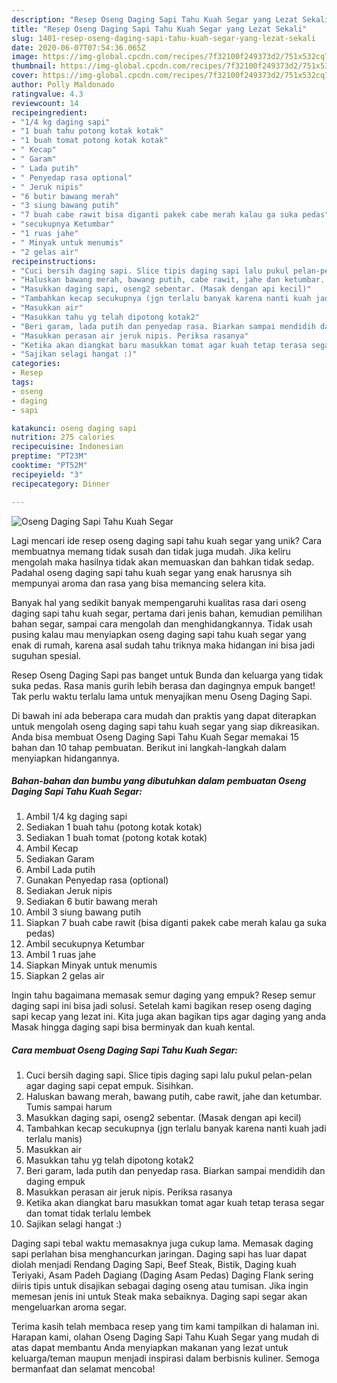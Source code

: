 ```yaml
---
description: "Resep Oseng Daging Sapi Tahu Kuah Segar yang Lezat Sekali"
title: "Resep Oseng Daging Sapi Tahu Kuah Segar yang Lezat Sekali"
slug: 1401-resep-oseng-daging-sapi-tahu-kuah-segar-yang-lezat-sekali
date: 2020-06-07T07:54:36.065Z
image: https://img-global.cpcdn.com/recipes/7f32100f249373d2/751x532cq70/oseng-daging-sapi-tahu-kuah-segar-foto-resep-utama.jpg
thumbnail: https://img-global.cpcdn.com/recipes/7f32100f249373d2/751x532cq70/oseng-daging-sapi-tahu-kuah-segar-foto-resep-utama.jpg
cover: https://img-global.cpcdn.com/recipes/7f32100f249373d2/751x532cq70/oseng-daging-sapi-tahu-kuah-segar-foto-resep-utama.jpg
author: Polly Maldonado
ratingvalue: 4.3
reviewcount: 14
recipeingredient:
- "1/4 kg daging sapi"
- "1 buah tahu potong kotak kotak"
- "1 buah tomat potong kotak kotak"
- " Kecap"
- " Garam"
- " Lada putih"
- " Penyedap rasa optional"
- " Jeruk nipis"
- "6 butir bawang merah"
- "3 siung bawang putih"
- "7 buah cabe rawit bisa diganti pakek cabe merah kalau ga suka pedas"
- "secukupnya Ketumbar"
- "1 ruas jahe"
- " Minyak untuk menumis"
- "2 gelas air"
recipeinstructions:
- "Cuci bersih daging sapi. Slice tipis daging sapi lalu pukul pelan-pelan agar daging sapi cepat empuk. Sisihkan."
- "Haluskan bawang merah, bawang putih, cabe rawit, jahe dan ketumbar. Tumis sampai harum"
- "Masukkan daging sapi, oseng2 sebentar. (Masak dengan api kecil)"
- "Tambahkan kecap secukupnya (jgn terlalu banyak karena nanti kuah jadi terlalu manis)"
- "Masukkan air"
- "Masukkan tahu yg telah dipotong kotak2"
- "Beri garam, lada putih dan penyedap rasa. Biarkan sampai mendidih dan daging empuk"
- "Masukkan perasan air jeruk nipis. Periksa rasanya"
- "Ketika akan diangkat baru masukkan tomat agar kuah tetap terasa segar dan tomat tidak terlalu lembek"
- "Sajikan selagi hangat :)"
categories:
- Resep
tags:
- oseng
- daging
- sapi

katakunci: oseng daging sapi 
nutrition: 275 calories
recipecuisine: Indonesian
preptime: "PT23M"
cooktime: "PT52M"
recipeyield: "3"
recipecategory: Dinner

---
```



![Oseng Daging Sapi Tahu Kuah Segar](https://img-global.cpcdn.com/recipes/7f32100f249373d2/751x532cq70/oseng-daging-sapi-tahu-kuah-segar-foto-resep-utama.jpg)

Lagi mencari ide resep oseng daging sapi tahu kuah segar yang unik? Cara membuatnya memang tidak susah dan tidak juga mudah. Jika keliru mengolah maka hasilnya tidak akan memuaskan dan bahkan tidak sedap. Padahal oseng daging sapi tahu kuah segar yang enak harusnya sih mempunyai aroma dan rasa yang bisa memancing selera kita.

Banyak hal yang sedikit banyak mempengaruhi kualitas rasa dari oseng daging sapi tahu kuah segar, pertama dari jenis bahan, kemudian pemilihan bahan segar, sampai cara mengolah dan menghidangkannya. Tidak usah pusing kalau mau menyiapkan oseng daging sapi tahu kuah segar yang enak di rumah, karena asal sudah tahu triknya maka hidangan ini bisa jadi suguhan spesial.

Resep Oseng Daging Sapi pas banget untuk Bunda dan keluarga yang tidak suka pedas. Rasa manis gurih lebih berasa dan dagingnya empuk banget! Tak perlu waktu terlalu lama untuk menyajikan menu Oseng Daging Sapi.


Di bawah ini ada beberapa cara mudah dan praktis yang dapat diterapkan untuk mengolah oseng daging sapi tahu kuah segar yang siap dikreasikan. Anda bisa membuat Oseng Daging Sapi Tahu Kuah Segar memakai 15 bahan dan 10 tahap pembuatan. Berikut ini langkah-langkah dalam menyiapkan hidangannya.

<!--inarticleads1-->

##### Bahan-bahan dan bumbu yang dibutuhkan dalam pembuatan Oseng Daging Sapi Tahu Kuah Segar:

1. Ambil 1/4 kg daging sapi
1. Sediakan 1 buah tahu (potong kotak kotak)
1. Sediakan 1 buah tomat (potong kotak kotak)
1. Ambil  Kecap
1. Sediakan  Garam
1. Ambil  Lada putih
1. Gunakan  Penyedap rasa (optional)
1. Sediakan  Jeruk nipis
1. Sediakan 6 butir bawang merah
1. Ambil 3 siung bawang putih
1. Siapkan 7 buah cabe rawit (bisa diganti pakek cabe merah kalau ga suka pedas)
1. Ambil secukupnya Ketumbar
1. Ambil 1 ruas jahe
1. Siapkan  Minyak untuk menumis
1. Siapkan 2 gelas air


Ingin tahu bagaimana memasak semur daging yang empuk? Resep semur daging sapi ini bisa jadi solusi. Setelah kami bagikan resep oseng daging sapi kecap yang lezat ini. Kita juga akan bagikan tips agar daging yang anda Masak hingga daging sapi bisa berminyak dan kuah kental. 

<!--inarticleads2-->

##### Cara membuat Oseng Daging Sapi Tahu Kuah Segar:

1. Cuci bersih daging sapi. Slice tipis daging sapi lalu pukul pelan-pelan agar daging sapi cepat empuk. Sisihkan.
1. Haluskan bawang merah, bawang putih, cabe rawit, jahe dan ketumbar. Tumis sampai harum
1. Masukkan daging sapi, oseng2 sebentar. (Masak dengan api kecil)
1. Tambahkan kecap secukupnya (jgn terlalu banyak karena nanti kuah jadi terlalu manis)
1. Masukkan air
1. Masukkan tahu yg telah dipotong kotak2
1. Beri garam, lada putih dan penyedap rasa. Biarkan sampai mendidih dan daging empuk
1. Masukkan perasan air jeruk nipis. Periksa rasanya
1. Ketika akan diangkat baru masukkan tomat agar kuah tetap terasa segar dan tomat tidak terlalu lembek
1. Sajikan selagi hangat :)


Daging sapi tebal waktu memasaknya juga cukup lama. Memasak daging sapi perlahan bisa menghancurkan jaringan. Daging sapi has luar dapat diolah menjadi Rendang Daging Sapi, Beef Steak, Bistik, Daging kuah Teriyaki, Asam Padeh Dagiang (Daging Asam Pedas) Daging Flank sering diiris tipis untuk disajikan sebagai daging oseng atau tumisan. Jika ingin memesan jenis ini untuk Steak maka sebaiknya. Daging sapi segar akan mengeluarkan aroma segar. 

Terima kasih telah membaca resep yang tim kami tampilkan di halaman ini. Harapan kami, olahan Oseng Daging Sapi Tahu Kuah Segar yang mudah di atas dapat membantu Anda menyiapkan makanan yang lezat untuk keluarga/teman maupun menjadi inspirasi dalam berbisnis kuliner. Semoga bermanfaat dan selamat mencoba!
